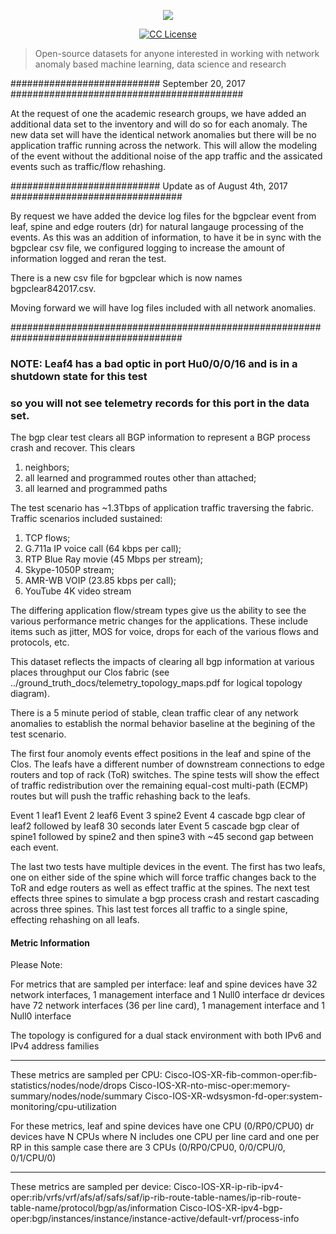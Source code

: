 <p align="center">
    <a href="https://github.com/cisco-ie/telemetry" target="_blank"><img src="https://user-images.githubusercontent.com/6020066/29088554-449866a6-7c2e-11e7-9b92-8e2802619122.png"></a>
 </p>

<p align="center">
    <a href="https://github.com/cisco-ie/telemetry/blob/master/LICENSE"><img src="https://img.shields.io/badge/License-CC%20BY--NC%204.0-lightgrey.svg?style=flat-square" alt="CC License"></a>
</p>

> Open-source datasets for anyone interested in working with network anomaly based
machine learning, data science and research

########################### September 20, 2017 ##########################################

At the request of one the academic research groups, we have added an additional data set
to the inventory and will do so for each anomaly.  The new data set will have the identical 
network anomalies but there will be no application traffic running across the network.  This
will allow the modeling of the event without the additional noise of the app traffic and the
assicated events such as traffic/flow rehashing. 

########################### Update as of August 4th, 2017 ###############################

By request we have added the device log files for the bgpclear event from leaf, spine and edge
routers (dr) for natural langauge processing of the events. As this was an addition of information,
to have it be in sync with the bgpclear csv file, we configured logging to increase the amount of
information logged and reran the test.

There is a new csv file for bgpclear which is now names bgpclear842017.csv.

Moving forward we will have log files included with all network anomalies.

#######################################################################################


### NOTE:  Leaf4 has a bad optic in port Hu0/0/0/16 and is in a shutdown state for this test
### so you will not see telemetry records for this port in the data set.

The bgp clear test clears all BGP information to represent a BGP process crash and recover.
This clears
 1) neighbors;
 2) all learned and programmed routes other than attached;
 3) all learned and programmed paths

The test scenario has ~1.3Tbps of application traffic traversing the fabric.  Traffic scenarios
included sustained:
 1) TCP flows;
 2) G.711a IP voice call (64 kbps per call);
 3) RTP Blue Ray movie (45 Mbps per stream);
 4) Skype-1050P stream;
 5) AMR-WB VOIP (23.85 kbps per call);
 6) YouTube 4K video stream

The differing application flow/stream types give us the ability to see the various performance metric
changes for the applications.  These include items such as jitter, MOS for voice,
drops for each of the various flows and protocols, etc.

This dataset reflects the impacts of clearing all bgp information at various places throughput our Clos fabric
(see ../ground_truth_docs/telemetry_topology_maps.pdf for logical topology diagram).

There is a 5 minute period of stable, clean traffic clear of any network anomalies to establish the normal behavior
baseline at the begining of the test scenario.

The first four anomoly events effect positions in the leaf and spine of the Clos.  The leafs have a different number
of downstream connections to edge routers and top of rack (ToR) switches.  The spine tests will show the effect of traffic
redistribution over the remaining equal-cost multi-path (ECMP) routes but will push the traffic rehashing back to the leafs.

Event 1 leaf1
Event 2 leaf6
Event 3 spine2
Event 4 cascade bgp clear of leaf2 followed by leaf8 30 seconds later
Event 5 cascade bgp clear of spine1 followed by spine2 and then spine3 with ~45 second gap between each event.

The last two tests have multiple devices in the event.  The first has two leafs, one on either side of the spine which
will force traffic changes back to the ToR and edge routers as well as effect traffic at the spines.  The next test effects
three spines to simulate a bgp process crash and restart cascading across three spines. This last test forces all traffic
to a single spine, effecting rehashing on all leafs.


#### Metric Information ####

Please Note:

For metrics that are sampled per interface:
 leaf and spine devices have 32 network interfaces, 1 management interface and 1 Null0 interface
 dr devices have 72 network interfaces (36 per line card), 1 management interface and 1 Null0 interface

The topology is configured for a dual stack environment with both IPv6 and IPv4 address families
_________________________

These metrics are sampled per CPU:
Cisco-IOS-XR-fib-common-oper:fib-statistics/nodes/node/drops
Cisco-IOS-XR-nto-misc-oper:memory-summary/nodes/node/summary
Cisco-IOS-XR-wdsysmon-fd-oper:system-monitoring/cpu-utilization

For these metrics,
 leaf and spine devices have one CPU (0/RP0/CPU0)
 dr devices have N CPUs where N includes one CPU per line card and one per RP
  in this sample case there are 3 CPUs (0/RP0/CPU0, 0/0/CPU/0, 0/1/CPU/0)

________________________

These metrics are sampled per device:
Cisco-IOS-XR-ip-rib-ipv4-oper:rib/vrfs/vrf/afs/af/safs/saf/ip-rib-route-table-names/ip-rib-route-table-name/protocol/bgp/as/information
Cisco-IOS-XR-ipv4-bgp-oper:bgp/instances/instance/instance-active/default-vrf/process-info


